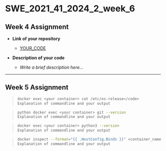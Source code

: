 # SWE_2021_41_2024_2_week_6

## Week 4 Assignment
- **Link of your repository**
  - [YOUR_CODE](#)

- **Description of your code**
  - _Write a brief description here..._

---

## Week 5 Assignment

>```bash
>docker exec <your container> cat /etc/os-release</code>
>Explanation of commandline and your output

>```bash
>python docker exec <your container> git --version
>Explanation of commandline and your output

>```bash
>docker exec <your container> python3 --version
>Explanation of commandline and your output

>```bash
>docker inspect --format="{{ .HostConfig.Binds }}" <container_name>
>Explanation of commandline and your output
